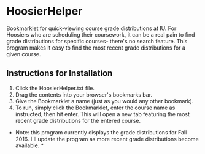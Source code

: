 # HoosierHelper
Bookmarklet for quick-viewing course grade distributions at IU.
For Hoosiers who are scheduling their coursework, it can be a real pain to find grade distributions for specific courses- there's no search feature.  This program makes it easy to find the most recent grade distributions for a given course.

## Instructions for Installation
1. Click the HoosierHelper.txt file.
2. Drag the contents into your browser's bookmarks bar.
3. Give the Bookmarklet a name (just as you would any other bookmark).
4. To run, simply click the Bookmarklet, enter the course name as instructed, then hit enter. This will open a new tab featuring the most recent grade distributions for the entered course.

* Note: this program currently displays the grade distributions for Fall 2016.  I'll update the program as more recent grade distributions become available. *
